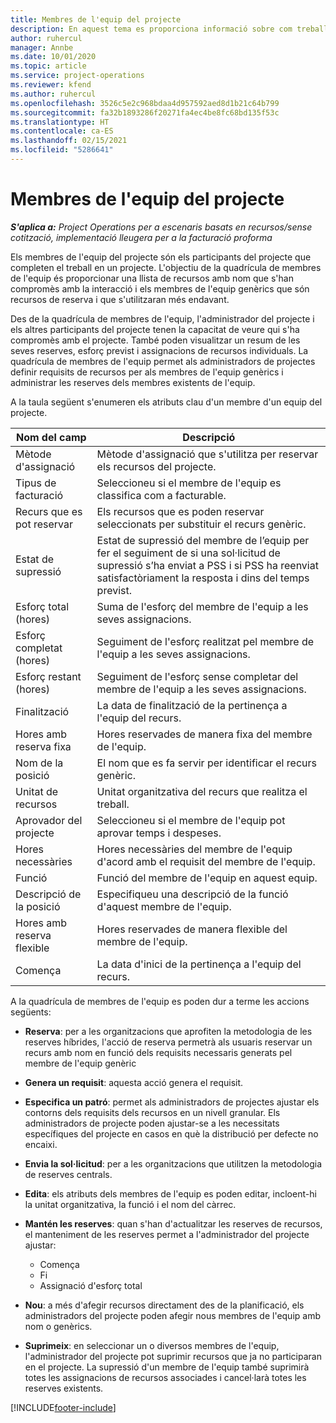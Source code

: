 ```yaml
---
title: Membres de l'equip del projecte
description: En aquest tema es proporciona informació sobre com treballar amb la informació dels membres d'un equip del projecte, els atributs i la planificació.
author: ruhercul
manager: Annbe
ms.date: 10/01/2020
ms.topic: article
ms.service: project-operations
ms.reviewer: kfend
ms.author: ruhercul
ms.openlocfilehash: 3526c5e2c968bdaa4d957592aed8d1b21c64b799
ms.sourcegitcommit: fa32b1893286f20271fa4ec4be8fc68bd135f53c
ms.translationtype: HT
ms.contentlocale: ca-ES
ms.lasthandoff: 02/15/2021
ms.locfileid: "5286641"
---
```

# <a name="project-team-members"></a>Membres de l'equip del projecte

_**S'aplica a:** Project Operations per a escenaris basats en recursos/sense cotització, implementació lleugera per a la facturació proforma_

Els membres de l'equip del projecte són els participants del projecte que completen el treball en un projecte. L'objectiu de la quadrícula de membres de l'equip és proporcionar una llista de recursos amb nom que s'han compromès amb la interacció i els membres de l'equip genèrics que són recursos de reserva i que s'utilitzaran més endavant.

Des de la quadrícula de membres de l'equip, l'administrador del projecte i els altres participants del projecte tenen la capacitat de veure qui s'ha compromès amb el projecte. També poden visualitzar un resum de les seves reserves, esforç previst i assignacions de recursos individuals. La quadrícula de membres de l'equip permet als administradors de projectes definir requisits de recursos per als membres de l'equip genèrics i administrar les reserves dels membres existents de l'equip.

A la taula següent s'enumeren els atributs clau d'un membre d'un equip del projecte.

| Nom del camp          | Descripció                                                                                                                                                                  |
|--------------------------|-----------------------------------------------------------------------------------------------------------------------------------------------------------------------------------|
| Mètode d'assignació        | Mètode d'assignació que s'utilitza per reservar els recursos del projecte.                                                                         |
| Tipus de facturació             | Seleccioneu si el membre de l'equip es classifica com a facturable.                                                                                                                                       |
| Recurs que es pot reservar        | Els recursos que es poden reservar seleccionats per substituir el recurs genèric.                                                                                                                   |
| Estat de supressió            | Estat de supressió del membre de l’equip per fer el seguiment de si una sol·licitud de supressió s’ha enviat a PSS i si PSS ha reenviat satisfactòriament la resposta i dins del temps previst. |
| Esforç total (hores)     | Suma de l'esforç del membre de l'equip a les seves assignacions.                                                                                                                         |
| Esforç completat (hores) | Seguiment de l'esforç realitzat pel membre de l'equip a les seves assignacions.                                                                                           |
| Esforç restant (hores) | Seguiment de l'esforç sense completar del membre de l'equip a les seves assignacions.                                                                                    |
| Finalització                   | La data de finalització de la pertinença a l'equip del recurs.                                                                                                                                            |
| Hores amb reserva fixa        | Hores reservades de manera fixa del membre de l'equip.                                                                                                                                                                |
| Nom de la posició            | El nom que es fa servir per identificar el recurs genèric.                                                                                                                                   |
| Unitat de recursos          | Unitat organitzativa del recurs que realitza el treball.                                                                                                                      |
| Aprovador del projecte         | Seleccioneu si el membre de l'equip pot aprovar temps i despeses.                                                                                                                     |
| Hores necessàries           | Hores necessàries del membre de l'equip d'acord amb el requisit del membre de l'equip.                                                                                                                       |
| Funció                     | Funció del membre de l'equip en aquest equip.                                                                                                                                |
| Descripció de la posició     | Especifiqueu una descripció de la funció d'aquest membre de l'equip.                                                                                                                             |
| Hores amb reserva flexible        | Hores reservades de manera flexible del membre de l'equip.                                                                                                                                                                 |
| Comença                    | La data d'inici de la pertinença a l'equip del recurs.                                                                                                                                          |

A la quadrícula de membres de l'equip es poden dur a terme les accions següents:

- **Reserva**: per a les organitzacions que aprofiten la metodologia de les reserves híbrides, l'acció de reserva permetrà als usuaris reservar un recurs amb nom en funció dels requisits necessaris generats pel membre de l'equip genèric
- **Genera un requisit**: aquesta acció genera el requisit.
- **Especifica un patró**: permet als administradors de projectes ajustar els contorns dels requisits dels recursos en un nivell granular. Els administradors de projecte poden ajustar-se a les necessitats específiques del projecte en casos en què la distribució per defecte no encaixi.
- **Envia la sol·licitud**: per a les organitzacions que utilitzen la metodologia de reserves centrals.
- **Edita**: els atributs dels membres de l'equip es poden editar, incloent-hi la unitat organitzativa, la funció i el nom del càrrec.
- **Mantén les reserves**: quan s'han d'actualitzar les reserves de recursos, el manteniment de les reserves permet a l'administrador del projecte ajustar:

    - Comença
    - Fi
    - Assignació d'esforç total

- **Nou**: a més d'afegir recursos directament des de la planificació, els administradors del projecte poden afegir nous membres de l'equip amb nom o genèrics.
- **Suprimeix**: en seleccionar un o diversos membres de l'equip, l'administrador del projecte pot suprimir recursos que ja no participaran en el projecte. La supressió d'un membre de l'equip també suprimirà totes les assignacions de recursos associades i cancel·larà totes les reserves existents.


[!INCLUDE[footer-include](../includes/footer-banner.md)]